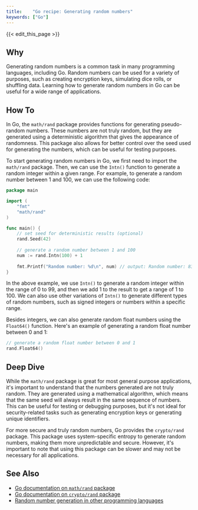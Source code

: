```yaml
---
title:    "Go recipe: Generating random numbers"
keywords: ["Go"]
---
```


{{< edit_this_page >}}

## Why

Generating random numbers is a common task in many programming languages, including Go. Random numbers can be used for a variety of purposes, such as creating encryption keys, simulating dice rolls, or shuffling data. Learning how to generate random numbers in Go can be useful for a wide range of applications.

## How To

In Go, the `math/rand` package provides functions for generating pseudo-random numbers. These numbers are not truly random, but they are generated using a deterministic algorithm that gives the appearance of randomness. This package also allows for better control over the seed used for generating the numbers, which can be useful for testing purposes.

To start generating random numbers in Go, we first need to import the `math/rand` package. Then, we can use the `Intn()` function to generate a random integer within a given range. For example, to generate a random number between 1 and 100, we can use the following code:

```Go
package main

import (
    "fmt"
    "math/rand"
)

func main() {
    // set seed for deterministic results (optional)
    rand.Seed(42)
    
    // generate a random number between 1 and 100
    num := rand.Intn(100) + 1
    
    fmt.Printf("Random number: %d\n", num) // output: Random number: 83
}
```

In the above example, we use `Intn()` to generate a random integer within the range of 0 to 99, and then we add 1 to the result to get a range of 1 to 100. We can also use other variations of `Intn()` to generate different types of random numbers, such as signed integers or numbers within a specific range.

Besides integers, we can also generate random float numbers using the `Float64()` function. Here's an example of generating a random float number between 0 and 1:

```Go
// generate a random float number between 0 and 1
rand.Float64()
```

## Deep Dive

While the `math/rand` package is great for most general purpose applications, it's important to understand that the numbers generated are not truly random. They are generated using a mathematical algorithm, which means that the same seed will always result in the same sequence of numbers. This can be useful for testing or debugging purposes, but it's not ideal for security-related tasks such as generating encryption keys or generating unique identifiers.

For more secure and truly random numbers, Go provides the `crypto/rand` package. This package uses system-specific entropy to generate random numbers, making them more unpredictable and secure. However, it's important to note that using this package can be slower and may not be necessary for all applications.

## See Also

- [Go documentation on `math/rand` package](https://golang.org/pkg/math/rand/)
- [Go documentation on `crypto/rand` package](https://golang.org/pkg/crypto/rand/)
- [Random number generation in other programming languages](https://en.wikipedia.org/wiki/Random_number_generation)